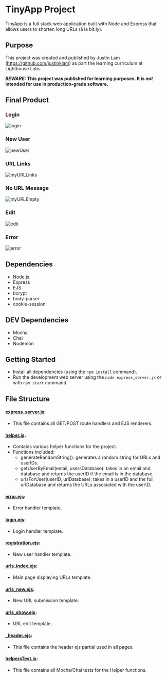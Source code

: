 # TinyApp Project

TinyApp is a full stack web application built with Node and Express that allows users to shorten long URLs (à la bit.ly).

## Purpose

This project was created and published by Justin Lam (https://github.com/justinklam) as part the learning curriculum at Lighthouse Labs. 

**_BEWARE:_ This project was published for learning purposes. It is _not_ intended for use in production-grade software.**

## Final Product

### Login
![login](https://user-images.githubusercontent.com/85145076/132162629-36cf0b6a-04c5-4326-a32b-7aa869696d78.png)
### New User
![newUser](https://user-images.githubusercontent.com/85145076/132162633-c242fa91-b82d-40e7-9765-4744b04f1884.png)
### URL Links
![myURLLinks](https://user-images.githubusercontent.com/85145076/132162632-94452415-511e-4d0a-b7b6-f9f613a07f81.png)
### No URL Message
![myURLEmpty](https://user-images.githubusercontent.com/85145076/132162631-0860ff5f-72af-43ea-b022-a7de4823e9c3.png)
### Edit
![edit](https://user-images.githubusercontent.com/85145076/132162626-972260d8-33b8-4bc5-b784-c324caf6bb0a.png)
### Error
![error](https://user-images.githubusercontent.com/85145076/132614543-cdf1bd9d-6a81-43b2-81eb-343c2967880d.png)



## Dependencies

- Node.js
- Express
- EJS
- bcrypt
- body-parser
- cookie-session

## DEV Dependencies
- Mocha
- Chai
- Nodemon

## Getting Started

- Install all dependencies (using the `npm install` command).
- Run the development web server using the `node express_server.js` or with `npm start` command.

## File Structure
#### [**express_server.js**](https://github.com/justinklam/tinyapp/blob/master/express_server.js): 
* This file contains all GET/POST route handlers and EJS renderers.
#### [**helper.js**](https://github.com/justinklam/tinyapp/blob/master/helper.js):
* Contains various helper functions for the project.
* Functions included:
    * generateRandomString(): generates a random string for URLs and userIDs.
    * getUserByEmail(email, usersDatabase): takes in an email and database and returns the userID if the email is in the database.
    * urlsForUser(userID, urlDatabase): takes in a userID and the full urlDatabase and returns the URLs associated with the userID.
#### [**error.ejs**](https://github.com/justinklam/tinyapp/blob/master/views/error.ejs):
* Error handler template.
#### [**login.ejs**](https://github.com/justinklam/tinyapp/blob/master/views/login.ejs):
* Login handler template.
#### [**registration.ejs**](https://github.com/justinklam/tinyapp/blob/master/views/registration.ejs):
* New user handler template.
#### [**urls_index.ejs**](https://github.com/justinklam/tinyapp/blob/master/views/urls_index.ejs):
* Main page displaying URLs template.
#### [**urls_new.ejs**](https://github.com/justinklam/tinyapp/blob/master/views/urls_new.ejs):
* New URL submission template.
#### [**urls_show.ejs**](https://github.com/justinklam/tinyapp/blob/master/views/urls_show.ejs):
* URL edit template.
#### [**_header.ejs**](https://github.com/justinklam/tinyapp/blob/master/views/partials/_header.ejs):
* This file contains the header ejs partial used in all pages.
#### [**helpersTest.js**](https://github.com/justinklam/tinyapp/blob/master/test/helpersTest.js):
* This file contains all Mocha/Chai tests for the Helper functions.
